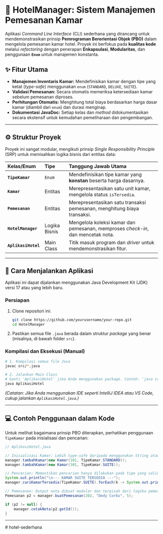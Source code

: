 # 🏨 HotelManager: Sistem Manajemen Pemesanan Kamar

Aplikasi *Command Line Interface* (CLI) sederhana yang dirancang untuk mendemonstrasikan prinsip **Pemrograman Berorientasi Objek (PBO)** dalam mengelola pemesanan kamar hotel. Proyek ini berfokus pada **kualitas kode** melalui *refactoring* dengan penerapan **Enkapsulasi**, **Modularitas**, dan penggunaan **`Enum`** untuk manajemen konstanta.

## ✨ Fitur Utama

- **Manajemen Inventaris Kamar:** Mendefinisikan kamar dengan tipe yang ketat (*type-safe*) menggunakan `enum` (`STANDARD`, `DELUXE`, `SUITE`).
- **Validasi Pemesanan:** Secara otomatis memeriksa ketersediaan kamar sebelum pemesanan diproses.
- **Perhitungan Otomatis:** Menghitung total biaya berdasarkan harga dasar kamar (diambil dari `enum`) dan durasi menginap.
- **Dokumentasi JavaDoc:** Setiap kelas dan *method* didokumentasikan secara ekstensif untuk kemudahan pemeliharaan dan pengembangan.

-----

## ⚙️ Struktur Proyek

Proyek ini sangat modular, mengikuti prinsip *Single Responsibility Principle* (SRP) untuk memisahkan logika bisnis dari entitas data:

| Kelas/Enum | Tipe | Tanggung Jawab Utama |
| :--- | :--- | :--- |
| **`TipeKamar`** | `Enum` | Mendefinisikan tipe kamar yang **konstan** beserta harga dasarnya. |
| **`Kamar`** | Entitas | Merepresentasikan satu unit kamar, mengelola status `isTersedia`. |
| **`Pemesanan`** | Entitas | Merepresentasikan satu transaksi pemesanan, menghitung biaya transaksi. |
| **`HotelManager`** | Logika Bisnis | Mengelola koleksi kamar dan pemesanan, memproses *check-in*, dan mencetak nota. |
| **`AplikasiHotel`** | Main Class | Titik masuk program dan *driver* untuk mendemonstrasikan fitur. |

-----

## 🚀 Cara Menjalankan Aplikasi

Aplikasi ini dapat dijalankan menggunakan Java Development Kit (JDK) versi 17 atau yang lebih baru.

### Persiapan

1.  Clone repositori ini:
    ```bash
    git clone https://github.com/yourusername/your-repo.git
    cd HotelManager
    ```
2.  Pastikan semua file `.java` berada dalam struktur *package* yang benar (misalnya, di bawah folder `src`).

### Kompilasi dan Eksekusi (Manual)

```bash
# 1. Kompilasi semua file Java
javac src/*.java

# 2. Jalankan Main Class
# Ganti 'AplikasiHotel' jika Anda menggunakan package. Contoh: 'java com.hotel.AplikasiHotel'
java AplikasiHotel 
```

*(Catatan: Jika Anda menggunakan IDE seperti IntelliJ IDEA atau VS Code, cukup jalankan `AplikasiHotel.java`.)*

-----

## 💻 Contoh Penggunaan dalam Kode

Untuk melihat bagaimana prinsip PBO diterapkan, perhatikan penggunaan `TipeKamar` pada inisialisasi dan pencarian:

```java
// AplikasiHotel.java

// Inisialisasi Kamar: Lebih type-safe daripada menggunakan String atau harga hard-coded
manager.tambahKamar(new Kamar(101, TipeKamar.STANDARD)); 
manager.tambahKamar(new Kamar(301, TipeKamar.SUITE));

// Pencarian: Memastikan pencarian hanya dilakukan pada tipe yang valid
System.out.println("\n--- KAMAR SUITE TERSEDIA ---");
manager.cariKamarTersedia(TipeKamar.SUITE).forEach(k -> System.out.println(k.cekKetersediaan()));

// Pemesanan: Output nota dibuat modular dan terpisah dari logika pemesanan
Pemesanan p2 = manager.buatPemesanan(202, "Dedy Corbu", 5);

if (p2 != null) {
    manager.cetakNota(p2.getId());
}
```

-----
#   h o t e l - s e d e r h a n a  
 